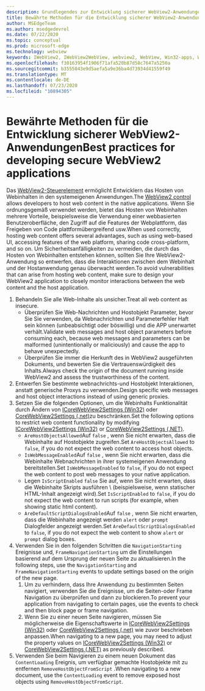 ```yaml
---
description: Grundlegendes zur Entwicklung sicherer WebView2-Anwendungen
title: Bewährte Methoden für die Entwicklung sicherer WebView2-Anwendungen
author: MSEdgeTeam
ms.author: msedgedevrel
ms.date: 07/22/2020
ms.topic: conceptual
ms.prod: microsoft-edge
ms.technology: webview
keywords: IWebView2, IWebView2WebView, webview2, WebView, Win32-apps, Win32, Edge, ICoreWebView2, ICoreWebView2Host, Browser-Steuerelement, Edge HTML, Sicherheit
ms.openlocfilehash: f30163954f1906f71afa520b87d58c7647a5250a
ms.sourcegitcommit: b3555043e9d5aefa5a9e36ba4d73934d41559f49
ms.translationtype: MT
ms.contentlocale: de-DE
ms.lasthandoff: 07/23/2020
ms.locfileid: "10894305"
---
```

# <span data-ttu-id="635ba-104">Bewährte Methoden für die Entwicklung sicherer WebView2-Anwendungen</span><span class="sxs-lookup"><span data-stu-id="635ba-104">Best practices for developing secure WebView2 applications</span></span>  

<span data-ttu-id="635ba-105">Das [WebView2-Steuerelement][Webview2Main] ermöglicht Entwicklern das Hosten von Webinhalten in den systemeigenen Anwendungen.</span><span class="sxs-lookup"><span data-stu-id="635ba-105">The [WebView2 control][Webview2Main] allows developers to host web content in the native applications.</span></span> <span data-ttu-id="635ba-106">Wenn Sie ordnungsgemäß verwendet werden, bietet das Hosten von Webinhalten mehrere Vorteile, beispielsweise die Verwendung einer webbasierten Benutzeroberfläche, den Zugriff auf die Features der Webplattform, das Freigeben von Code plattformübergreifend usw.</span><span class="sxs-lookup"><span data-stu-id="635ba-106">When used correctly, hosting web content offers several advantages, such as using web-based UI, accessing features of the web platform, sharing code cross-platform, and so on.</span></span>  <span data-ttu-id="635ba-107">Um Sicherheitsanfälligkeiten zu vermeiden, die durch das Hosten von Webinhalten entstehen können, sollten Sie Ihre WebView2-Anwendung so entwerfen, dass die Interaktionen zwischen dem Webinhalt und der Hostanwendung genau überwacht werden.</span><span class="sxs-lookup"><span data-stu-id="635ba-107">To avoid vulnerabilities that can arise from hosting web content, make sure to design your WebView2 application to closely monitor interactions between the web content and the host application.</span></span>  

1.  <span data-ttu-id="635ba-108">Behandeln Sie alle Web-Inhalte als unsicher.</span><span class="sxs-lookup"><span data-stu-id="635ba-108">Treat all web content as insecure.</span></span>  
    *   <span data-ttu-id="635ba-109">Überprüfen Sie Web-Nachrichten und Hostobjekt Parameter, bevor Sie Sie verwenden, da Webnachrichten und Parameterfehler Haft sein können (unbeabsichtigt oder böswillig) und die APP unerwartet verhält.</span><span class="sxs-lookup"><span data-stu-id="635ba-109">Validate web messages and host object parameters before consuming each, because web messages and parameters can be malformed \(unintentionally or maliciously\) and cause the app to behave unexpectedly.</span></span>
    *   <span data-ttu-id="635ba-110">Überprüfen Sie immer die Herkunft des in WebView2 ausgeführten Dokuments, und bewerten Sie die Vertrauenswürdigkeit des Inhalts.</span><span class="sxs-lookup"><span data-stu-id="635ba-110">Always check the origin of the document running inside WebView2 and assess the trustworthiness of the content.</span></span>  
1.  <span data-ttu-id="635ba-111">Entwerfen Sie bestimmte webnachrichts-und Hostobjekt Interaktionen, anstatt generische Proxys zu verwenden.</span><span class="sxs-lookup"><span data-stu-id="635ba-111">Design specific web messages and host object interactions instead of using generic proxies.</span></span>  
1.  <span data-ttu-id="635ba-112">Setzen Sie die folgenden Optionen, um die Webinhalts Funktionalität durch Ändern von [ICoreWebView2Settings (Win32)][Webview2ReferenceWin3209538Icorewebview2settings] oder [CoreWebView2Settings (.net)][Webview2ReferenceWin3209538MicrosoftWebWebview2CoreCorewebview2settings]zu beschränken.</span><span class="sxs-lookup"><span data-stu-id="635ba-112">Set the following options to restrict web content functionality by modifying [ICoreWebView2Settings (Win32)][Webview2ReferenceWin3209538Icorewebview2settings] or [CoreWebView2Settings (.NET)][Webview2ReferenceWin3209538MicrosoftWebWebview2CoreCorewebview2settings].</span></span>  
    *   <span data-ttu-id="635ba-113">`AreHostObjectsAllowed`Auf `false` , wenn Sie nicht erwarten, dass die Webinhalte auf Hostobjekte zugreifen.</span><span class="sxs-lookup"><span data-stu-id="635ba-113">Set `AreHostObjectsAllowed` to `false`, if you do not expect the web content to access host objects.</span></span>  
    *   <span data-ttu-id="635ba-114">`IsWebMessageEnabled`Auf `false` , wenn Sie nicht erwarten, dass die Webinhalte Webnachrichten in ihrer systemeigenen Anwendung bereitstellen.</span><span class="sxs-lookup"><span data-stu-id="635ba-114">Set `IsWebMessageEnabled` to `false`, if you do not expect the web content to post web messages to your native application.</span></span>  
    *   <span data-ttu-id="635ba-115">Legen `IsScriptEnabled` `false` Sie auf, wenn Sie nicht erwarten, dass die Webinhalte Skripts ausführen \ (beispielsweise, wenn statischer HTML-Inhalt angezeigt wird).</span><span class="sxs-lookup"><span data-stu-id="635ba-115">Set `IsScriptEnabled` to `false`, if you do not expect the web content to run scripts \(for example, when showing static html content\).</span></span>  
    *   <span data-ttu-id="635ba-116">`AreDefaultScriptDialogsEnabled`Auf `false` , wenn Sie nicht erwarten, dass die Webinhalte angezeigt werden `alert` oder `prompt` Dialogfelder angezeigt werden.</span><span class="sxs-lookup"><span data-stu-id="635ba-116">Set `AreDefaultScriptDialogsEnabled` to `false`, if you do not expect the web content to show `alert` or `prompt` dialog boxes.</span></span>  
1.  <span data-ttu-id="635ba-117">Verwenden Sie in den folgenden Schritten die `NavigationStarting` Ereignisse und, `FrameNavigationStarting` um die Einstellungen basierend auf dem Ursprung der neuen Seite zu aktualisieren.</span><span class="sxs-lookup"><span data-stu-id="635ba-117">In the following steps, use the `NavigationStarting` and `FrameNavigationStarting` events to update settings based on the origin of the new page.</span></span>  
    1.  <span data-ttu-id="635ba-118">Um zu verhindern, dass Ihre Anwendung zu bestimmten Seiten navigiert, verwenden Sie die Ereignisse, um die Seiten-oder Frame Navigation zu überprüfen und dann zu blockieren.</span><span class="sxs-lookup"><span data-stu-id="635ba-118">To prevent your application from navigating to certain pages, use the events to check and then block page or frame navigation.</span></span>  
    1.  <span data-ttu-id="635ba-119">Wenn Sie zu einer neuen Seite navigieren, müssen Sie möglicherweise die Eigenschaftswerte in [ICoreWebView2Settings (Win32)][Webview2ReferenceWin3209538Icorewebview2settings] oder [CoreWebView2Settings (.net)][Webview2ReferenceWin3209538MicrosoftWebWebview2CoreCorewebview2settings] wie zuvor beschrieben anpassen.</span><span class="sxs-lookup"><span data-stu-id="635ba-119">When navigating to a new page, you may need to adjust the property values on [ICoreWebView2Settings (Win32)][Webview2ReferenceWin3209538Icorewebview2settings] or [CoreWebView2Settings (.NET)][Webview2ReferenceWin3209538MicrosoftWebWebview2CoreCorewebview2settings] as previously described.</span></span>  
1.  <span data-ttu-id="635ba-120">Verwenden Sie beim Navigieren zu einem neuen Dokument das `ContentLoading` Ereignis, um verfügbar gemachte Hostobjekte mit zu entfernen `RemoveHostObjectFromScript` .</span><span class="sxs-lookup"><span data-stu-id="635ba-120">When navigating to a new document, use the `ContentLoading` event to remove exposed host objects using `RemoveHostObjectFromScript`.</span></span>  

<!--## Security

Always check the Source property of the WebView before using `ExecuteScript`, `PostWebMessageAsJson`, `PostWebMessageAsString`, or any other method to send information into the WebView. The WebView may have navigated to another page via the end user interacting with the page or script in the page causing navigation. Similarly, be very careful with `AddScriptToExecuteOnDocumentCreated`. All future `navigations` run the same script and if it provides access to information intended only for a certain origin, any HTML document may have access.

When examining the result of an `ExecuteScript` method call, a `WebMessageReceived` event, always check the Source of the sender, or any other mechanism of receiving information from an HTML document in a WebView validate the URI of the HTML document is what you expect.

When constructing a message to send into a WebView, prefer using `PostWebMessageAsJson` and construct the JSON string parameter using a JSON library. This avoids any potential accidents of encoding information into a JSON string or script and ensure no attacker controlled input can modify the rest of the JSON message or run arbitrary script. -->  

<!-- links -->  

[Webview2Main]: ../index.md "Einführung in Microsoft Edge WebView2 (Preview) | Microsoft docs"  

[Webview2ReferenceWin3209538Icorewebview2settings]: ../reference/win32/0-9-538/icorewebview2settings.md "Schnittstelle ICoreWebView2Settings | Microsoft docs"  

[Webview2ReferenceWin3209538MicrosoftWebWebview2CoreCorewebview2settings]: ../reference/dotnet/0-9-538/microsoft-web-webview2-core-corewebview2settings.md "Microsoft. Web. WebView2. Core. CoreWebView2Settings Klasse | Microsoft docs"  
